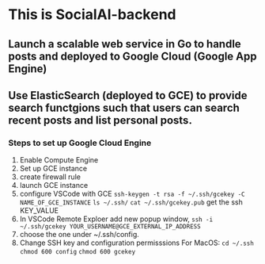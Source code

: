 # This is SocialAI-backend

## Launch a scalable web service in Go to handle posts and deployed to Google Cloud (Google App Engine)
## Use ElasticSearch (deployed to GCE) to provide search functgions such that users can search recent posts and list personal posts.


### Steps to set up Google Cloud Engine
1. Enable Compute Engine
2. Set up GCE instance
3. create firewall rule
4. launch GCE instance
5. configure VSCode with GCE
    `ssh-keygen -t rsa -f ~/.ssh/gcekey -C NAME_OF_GCE_INSTANCE`
    `ls ~/.ssh/`
    `cat ~/.ssh/gcekey.pub`  get the ssh KEY_VALUE
7. In VSCode Remote Exploer add new popup window, `ssh -i ~/.ssh/gcekey YOUR_USERNAME@GCE_EXTERNAL_IP_ADDRESS`
8. choose the one under ~/.ssh/config.
9. Change SSH key and configuration permisssions
      For MacOS: `cd ~/.ssh` `chmod 600 config` `chmod 600 gcekey`
